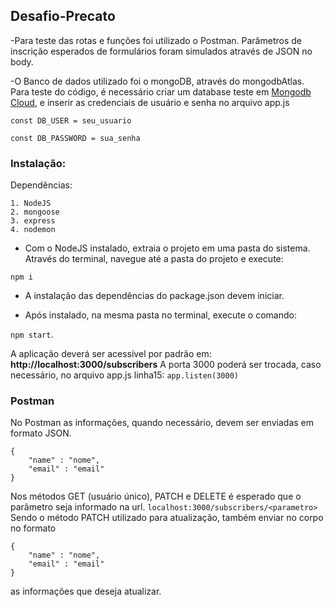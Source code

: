 ## Desafio-Precato

-Para teste das rotas e funções foi utilizado o Postman. Parâmetros de inscrição esperados de formulários foram simulados através de JSON no body.

-O Banco de dados utilizado foi o mongoDB, através do mongodbAtlas.
        Para teste do código, é necessário criar um database teste em [Mongodb Cloud](cloud.mongodb.com), e inserir as credenciais de usuário e senha no arquivo app.js

`const DB_USER = seu_usuario`

`const DB_PASSWORD = sua_senha`

### Instalação:

Dependências:

    1. NodeJS
    2. mongoose
    3. express
    4. nodemon

- Com o NodeJS instalado, extraia o projeto em uma pasta do sistema. Através do terminal, navegue até a pasta do projeto e execute:

`npm i`

- A instalação das dependências do package.json devem iniciar.

- Após instalado, na mesma pasta no terminal, execute o comando:

`npm start`.

A aplicação deverá ser acessível por padrão em: **http://localhost:3000/subscribers**
A porta 3000 poderá ser trocada, caso necessário, no arquivo app.js linha15: `app.listen(3000)`

### Postman
No Postman as informações, quando necessário, devem ser enviadas em formato JSON.

```
{
    "name" : "nome",
    "email" : "email"
}
```

Nos métodos GET (usuário único), PATCH e DELETE é esperado que o parâmetro seja informado na url.
`localhost:3000/subscribers/<parametro>`
Sendo o método PATCH utilizado para atualização, também enviar no corpo no formato

```
{
    "name" : "nome",
    "email" : "email"
}
```

as informações que deseja atualizar.